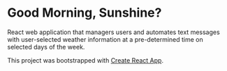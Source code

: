 # Good Morning, Sunshine?

React web application that managers users and automates text messages with user-selected weather information at a pre-determined time on selected days of the week.

This project was bootstrapped with [Create React App](https://github.com/facebookincubator/create-react-app).
